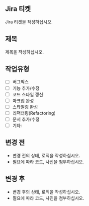 ## Jira 티켓

Jira 티켓을 작성하십시오.

## 제목

제목을 작성하십시오.

## 작업유형

- [ ] 버그픽스
- [ ] 기능 추가/수정
- [ ] 코드 스타일 갱신
- [ ] 마크업 완성
- [ ] 스타일링 완성
- [ ] 리팩터링(Refactoring)
- [ ] 문서 추가/수정
- [ ] 기타:

## 변경 전

- 변경 전의 상태, 로직을 작성하십시오.
- 필요에 따라 코드, 사진을 첨부하십시오.

## 변경 후

- 변경 후의 상태, 로직을 작성하십시오.
- 필요에 따라 코드, 사진을 첨부하십시오.
